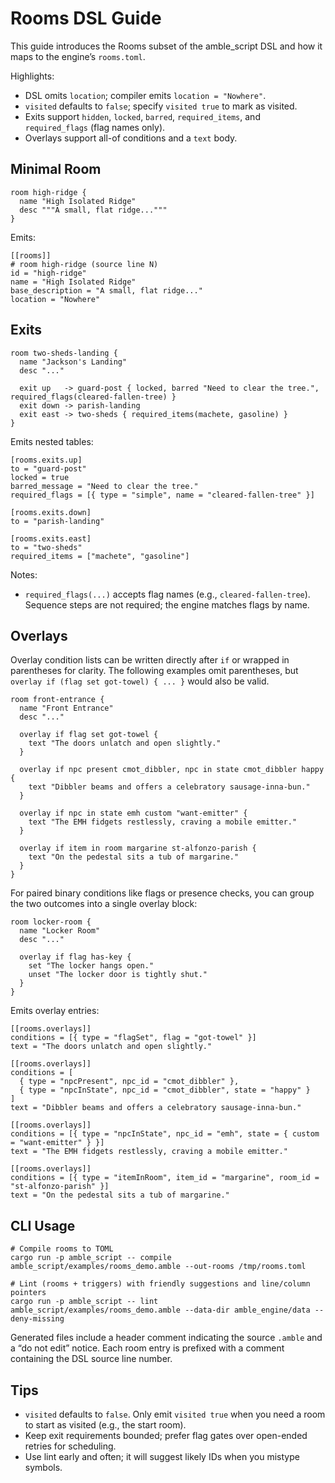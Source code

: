 # Rooms DSL Guide

This guide introduces the Rooms subset of the amble_script DSL and how it maps to the engine’s `rooms.toml`.

Highlights:
- DSL omits `location`; compiler emits `location = "Nowhere"`.
- `visited` defaults to `false`; specify `visited true` to mark as visited.
- Exits support `hidden`, `locked`, `barred`, `required_items`, and `required_flags` (flag names only).
- Overlays support all-of conditions and a `text` body.

## Minimal Room

```
room high-ridge {
  name "High Isolated Ridge"
  desc """A small, flat ridge..."""
}
```

Emits:

```
[[rooms]]
# room high-ridge (source line N)
id = "high-ridge"
name = "High Isolated Ridge"
base_description = "A small, flat ridge..."
location = "Nowhere"
```

## Exits

```
room two-sheds-landing {
  name "Jackson's Landing"
  desc "..."

  exit up   -> guard-post { locked, barred "Need to clear the tree.", required_flags(cleared-fallen-tree) }
  exit down -> parish-landing
  exit east -> two-sheds { required_items(machete, gasoline) }
}
```

Emits nested tables:

```
[rooms.exits.up]
to = "guard-post"
locked = true
barred_message = "Need to clear the tree."
required_flags = [{ type = "simple", name = "cleared-fallen-tree" }]

[rooms.exits.down]
to = "parish-landing"

[rooms.exits.east]
to = "two-sheds"
required_items = ["machete", "gasoline"]
```

Notes:
- `required_flags(...)` accepts flag names (e.g., `cleared-fallen-tree`). Sequence steps are not required; the engine matches flags by name.

## Overlays

Overlay condition lists can be written directly after `if` or wrapped in parentheses for clarity. The following examples omit parentheses, but `overlay if (flag set got-towel) { ... }` would also be valid.

```
room front-entrance {
  name "Front Entrance"
  desc "..."

  overlay if flag set got-towel {
    text "The doors unlatch and open slightly."
  }

  overlay if npc present cmot_dibbler, npc in state cmot_dibbler happy {
    text "Dibbler beams and offers a celebratory sausage-inna-bun."
  }

  overlay if npc in state emh custom "want-emitter" {
    text "The EMH fidgets restlessly, craving a mobile emitter."
  }

  overlay if item in room margarine st-alfonzo-parish {
    text "On the pedestal sits a tub of margarine."
  }
}
```

For paired binary conditions like flags or presence checks, you can group the two outcomes into a single overlay block:

```
room locker-room {
  name "Locker Room"
  desc "..."

  overlay if flag has-key {
    set "The locker hangs open."
    unset "The locker door is tightly shut."
  }
}
```

Emits overlay entries:

```
[[rooms.overlays]]
conditions = [{ type = "flagSet", flag = "got-towel" }]
text = "The doors unlatch and open slightly."

[[rooms.overlays]]
conditions = [
  { type = "npcPresent", npc_id = "cmot_dibbler" },
  { type = "npcInState", npc_id = "cmot_dibbler", state = "happy" }
]
text = "Dibbler beams and offers a celebratory sausage-inna-bun."

[[rooms.overlays]]
conditions = [{ type = "npcInState", npc_id = "emh", state = { custom = "want-emitter" } }]
text = "The EMH fidgets restlessly, craving a mobile emitter."

[[rooms.overlays]]
conditions = [{ type = "itemInRoom", item_id = "margarine", room_id = "st-alfonzo-parish" }]
text = "On the pedestal sits a tub of margarine."
```

## CLI Usage

```
# Compile rooms to TOML
cargo run -p amble_script -- compile amble_script/examples/rooms_demo.amble --out-rooms /tmp/rooms.toml

# Lint (rooms + triggers) with friendly suggestions and line/column pointers
cargo run -p amble_script -- lint amble_script/examples/rooms_demo.amble --data-dir amble_engine/data --deny-missing
```

Generated files include a header comment indicating the source `.amble` and a “do not edit” notice. Each room entry is prefixed with a comment containing the DSL source line number.

## Tips

- `visited` defaults to `false`. Only emit `visited true` when you need a room to start as visited (e.g., the start room).
- Keep exit requirements bounded; prefer flag gates over open-ended retries for scheduling.
- Use lint early and often; it will suggest likely IDs when you mistype symbols.
